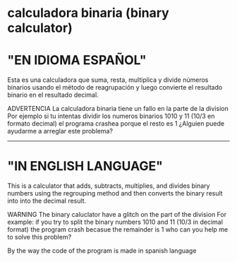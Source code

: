 # calculadora binaria (binary calculator)
# "EN IDIOMA ESPAÑOL"
Esta es una calculadora que suma, resta, multiplica y divide números binarios usando el método de reagrupación y luego convierte el resultado binario en el resultado decimal.

ADVERTENCIA
La calculadora binaria tiene un fallo en la parte de la division
Por ejemplo si tu intentas dividir los numeros binarios 1010 y 11 (10/3 en formato decimal) el programa crashea porque el resto es 1
¿Alguien puede ayudarme a arreglar este problema?
<hr>

# "IN ENGLISH LANGUAGE"
This is a calculator that adds, subtracts, multiplies, and divides binary numbers using the regrouping method and then converts the binary result into into the decimal result.

WARNING
The binary caluclator have a glitch on the part of the division
For example: if you try to split the binary numbers 1010 and 11 (10/3 in decimal format) the program crash becasue the remainder is 1
who can you help me to solve this problem?

By the way the code of the program is made in spanish language